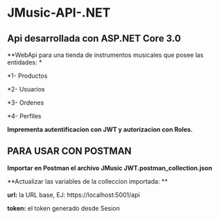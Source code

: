 # JMusic-API-.NET
## Api desarrollada con ASP.NET Core 3.0 ##
 
  **WebApi para una tienda de instrumentos musicales que posee las entidades: *

   *1- Productos
  
   *2- Usuarios
  
   *3- Ordenes
  
   *4- Perfiles
  
  
**Imprementa autentificacion con JWT y autorizacion con Roles.**


## PARA USAR CON POSTMAN ##

**Importar en Postman el archivo JMusic JWT.postman_collection.json**


**Actualizar las variables de la colleccion importada: **

   **url:** la URL base, EJ: https://localhost:5001/api
  
   **token:** el token generado desde Sesion
